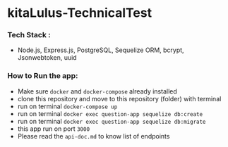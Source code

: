 # kitaLulus-TechnicalTest

### Tech Stack : 
- Node.js, Express.js, PostgreSQL, Sequelize ORM, bcrypt, Jsonwebtoken, uuid

### How to Run the app:
- Make sure `docker` and `docker-compose` already installed
- clone this repository and move to this repository (folder) with terminal
- run on terminal `docker-compose up`
- run on terminal `docker exec question-app sequelize db:create`
- run on terminal `docker exec question-app sequelize db:migrate`
- this app run on port `3000`
- Please read the `api-doc.md` to know list of endpoints
